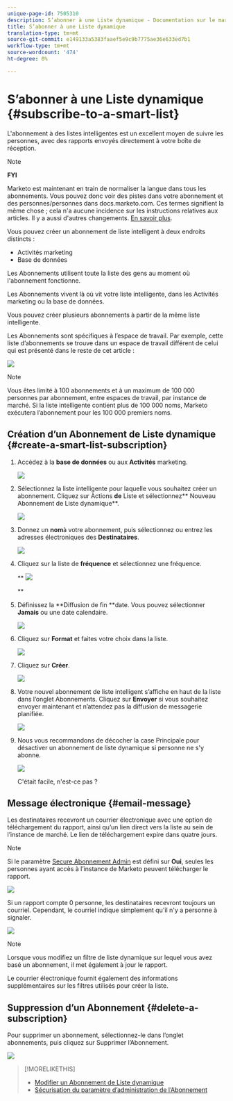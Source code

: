 ```yaml
---
unique-page-id: 7505310
description: S’abonner à une Liste dynamique - Documentation sur le marketing - Documentation sur le produit
title: S’abonner à une Liste dynamique
translation-type: tm+mt
source-git-commit: e149133a5383faaef5e9c9b7775ae36e633ed7b1
workflow-type: tm+mt
source-wordcount: '474'
ht-degree: 0%

---
```



# S’abonner à une Liste dynamique {#subscribe-to-a-smart-list}

L&#39;abonnement à des listes intelligentes est un excellent moyen de suivre les personnes, avec des rapports envoyés directement à votre boîte de réception.

>[!NOTE]
>
>**FYI**
>
>Marketo est maintenant en train de normaliser la langue dans tous les abonnements. Vous pouvez donc voir des pistes dans votre abonnement et des personnes/personnes dans docs.marketo.com. Ces termes signifient la même chose ; cela n&#39;a aucune incidence sur les instructions relatives aux articles. Il y a aussi d&#39;autres changements. [En savoir plus](http://docs.marketo.com/display/DOCS/Updates+to+Marketo+Terminology).

Vous pouvez créer un abonnement de liste intelligent à deux endroits distincts :

* Activités marketing
* Base de données

Les Abonnements utilisent toute la liste des gens au moment où l&#39;abonnement fonctionne.

Les Abonnements vivent là où vit votre liste intelligente, dans les Activités marketing ou la base de données.

Vous pouvez créer plusieurs abonnements à partir de la même liste intelligente.

Les Abonnements sont spécifiques à l’espace de travail. Par exemple, cette liste d’abonnements se trouve dans un espace de travail différent de celui qui est présenté dans le reste de cet article :

![](assets/one.png)

>[!NOTE]
>
>Vous êtes limité à 100 abonnements et à un maximum de 100 000 personnes par abonnement, entre espaces de travail, par instance de marché. Si la liste intelligente contient plus de 100 000 noms, Marketo exécutera l’abonnement pour les 100 000 premiers noms.

## Création d’un Abonnement de Liste dynamique {#create-a-smart-list-subscription}

1. Accédez à la **base de données** ou aux **Activités** marketing.

   ![](assets/db.png)

1. Sélectionnez la liste intelligente pour laquelle vous souhaitez créer un abonnement. Cliquez sur Actions **de** Liste et sélectionnez** Nouveau Abonnement de Liste dynamique**.

   ![](assets/three.png)

1. Donnez un **nom**&#x200B;à votre abonnement, puis sélectionnez ou entrez les adresses électroniques des **Destinataires**.

   ![](assets/image2015-9-14-13-3a18-3a38.png)

1. Cliquez sur la liste de **fréquence** et sélectionnez une fréquence.

   ** ![](assets/image2015-9-14-13-3a21-3a21.png)

   **

1. Définissez la **Diffusion de fin **date. Vous pouvez sélectionner **Jamais** ou une date calendaire.

   ![](assets/image2015-9-14-13-3a23-3a37.png)

1. Cliquez sur **Format** et faites votre choix dans la liste.

   ![](assets/image2015-9-14-13-3a25-3a25.png)

1. Cliquez sur **Créer**.

   ![](assets/image2015-9-11-15-3a58-3a4.png)

1. Votre nouvel abonnement de liste intelligent s’affiche en haut de la liste dans l’onglet Abonnements. Cliquez sur **Envoyer** si vous souhaitez envoyer maintenant et n’attendez pas la diffusion de messagerie planifiée.

   ![](assets/eight.png)

1. Nous vous recommandons de décocher la case Principale pour désactiver un abonnement de liste dynamique si personne ne s&#39;y abonne.

   ![](assets/nine.png)

   C&#39;était facile, n&#39;est-ce pas ?

## Message électronique {#email-message}

Les destinataires recevront un courrier électronique avec une option de téléchargement du rapport, ainsi qu’un lien direct vers la liste au sein de l’instance de marché. Le lien de téléchargement expire dans quatre jours.

>[!NOTE]
>
>Si le paramètre [Secure Abonnement Admin](secure-the-subscription-admin-setting.md) est défini sur **Oui**, seules les personnes ayant accès à l’instance de Marketo peuvent télécharger le rapport.

![](assets/image2015-4-17-15-3a46-3a47.png)

Si un rapport compte 0 personne, les destinataires recevront toujours un courriel. Cependant, le courriel indique simplement qu&#39;il n&#39;y a personne à signaler.

![](assets/image2015-4-17-16-3a11-3a8.png)

>[!NOTE]
>
>Lorsque vous modifiez un filtre de liste dynamique sur lequel vous avez basé un abonnement, il met également à jour le rapport.

Le courrier électronique fournit également des informations supplémentaires sur les filtres utilisés pour créer la liste.

## Suppression d’un Abonnement {#delete-a-subscription}

Pour supprimer un abonnement, sélectionnez-le dans l’onglet abonnements, puis cliquez sur Supprimer l’Abonnement.

![](assets/twelve.png)

>[!MORELIKETHIS]
>
>* [Modifier un Abonnement de Liste dynamique](edit-a-smart-list-subscription.md)
>* [Sécurisation du paramètre d’administration de l’Abonnement](secure-the-subscription-admin-setting.md)

>



